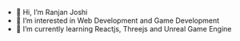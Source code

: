 - 👋 Hi, I’m Ranjan Joshi
- 👀 I’m interested in Web Development and Game Development
- 🌱 I’m currently learning Reactjs, Threejs and Unreal Game Engine

<!---
Ranjan2444/Ranjan2444 is a ✨ special ✨ repository because its `README.md` (this file) appears on your GitHub profile.
You can click the Preview link to take a look at your changes.
--->
